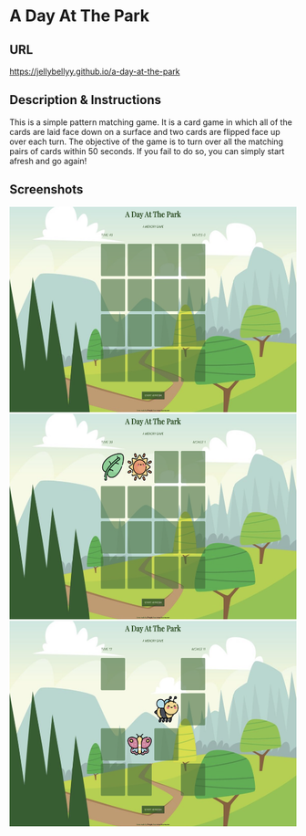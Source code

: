 # A Day At The Park

## URL

<a href="https://jellybellyy.github.io/a-day-at-the-park/">https://jellybellyy.github.io/a-day-at-the-park</a>

## Description & Instructions

This is a simple pattern matching game. It is a card game in which all of the cards are laid face down on a surface and two cards are flipped face up over each turn. The objective of the game is to turn over all the matching pairs of cards within 50 seconds. If you fail to do so, you can simply start afresh and go again!

## Screenshots

<img src="images/screenshots/Start.png" alt="Start" width=600px height=360px/>
<img src="images/screenshots/Move.png" alt="Start" width=600px height=360px/>
<img src="images/screenshots/Halfway.png" alt="Start" width=600px height=360px/>
